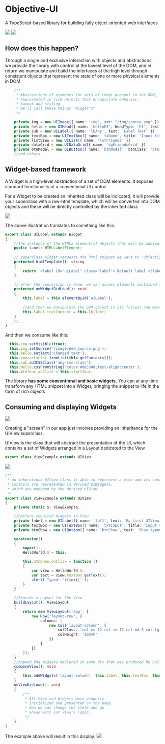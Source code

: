 # Objective-UI

A TypeScript-based library for building fully object-oriented web interfaces

![](https://raw.githubusercontent.com/marcos8154/Objective-UI/main/standard_1.png)
![](https://raw.githubusercontent.com/marcos8154/Objective-UI/main/standard_2.png)

## How does this happen?

Through a single and exclusive interaction with objects and abstractions, we provide the library with control at the lowest level of the DOM, and in return we manipulate and build the interfaces at the high level through consistent objects that represent the state of one or more physical elements in DOM

```Typescript
    /**
     * Abstractions of elements (or sets of them) present in the DOM, 
     * represented in rich objects that encapsulate behavior, 
     * layout and styling
     * We'll call these things "Widget's"
     */

    private img = new UIImage({ name: 'img', src: "/img/source.png" })
    private hello = new UIHead({ name: 'helloH1', headType: 'h1', text: 'Hello World! Its working' })
    private sub = new UILabel({ name: 'lbAny', text: `Label Text` })
    private textBox = new UITextBox({ name: 'txName', title: 'Input title', placeHolder: 'Entry placeholder' })
    private listView = new UIList({ name: 'lstFriends' })
    private dataGrid = new UIDataGrid({ name: 'dgFriendsGrid' })
    private btnModal = new UIButton({ name: 'btnModal', btnClass: 'btn-success', text: 'Click to see it' })
    //and others...
```

## Widget-based framework

A Widget is a high-level abstraction of a set of DOM elements. It exposes standard functionality of a conventional UI control.

For a Widget to be created an inherited class will be indicated; it will provide your superclass with a raw-html template, which will be converted into DOM objects and these will be directly controlled by the inherited class

![](https://raw.githubusercontent.com/marcos8154/Objective-UI/main/widget_concept.png)

The above illustration translates to something like this:

```Typescript
export class UILabel extends Widget
{
    //the instance of the HTML5 element(s) objects that will be manipulated
    public label: HTMLLabelElement; 
    
    // superclass Widget requests the html snippet we want to "objectize"
    protected htmlTemplate(): string  
    {
        return `<label id="uiLabel" class="label"> Default label </label>`;
    }

    // after the conversion is done, we can access elements contained in the snippet through their declared Id's
    protected onWidgetDidLoad(): void 
    {
        this.label = this.elementById('uiLabel');
        
        //and then we manipulate the DOM object in its fullest and most flexible way possible!
        this.label.textContent = this.lblText;
    }
    //...
}
```

And then we consume like this:

```Typescript
  this.img.setVisible(true);
  this.img.setSource('/image/new_source.png');
  this.hello.setText('Changed text');
  this.contactsList.fromList(this.getContacts());
  this.sub.addCSSClass('any-css-class');
  this.hello.cssFromString('color:#885008;text-align:center');
  this.btnTour.onClick = this.startTour;
```
The library **has some conventional and basic widgets.** You can at any time transform any HTML snippet into a Widget, bringing the snippet to life in the form of rich objects

## Consuming and displaying Widgets

![](https://raw.githubusercontent.com/marcos8154/Objective-UI/main/uiview_1.png)

Creating a "screen" in our app just involves providing an inheritance for the UIView superclass.

UIView is the class that will abstract the presentation of the UI, which contains a set of Widgets arranged in a Layout dedicated to the View

```Typescript
export class ViewExample extends UIView
```

![](https://raw.githubusercontent.com/marcos8154/Objective-UI/main/UIView_2.png)

```Typescript
/**
 * An inheritance UIView class is able to represent a view and its controls. 
 * Controls are represented in derived UIWidgets, 
 * which are managed by the derived UIView
 */
export class ViewExample extends UIView
{
    private static $: ViewExample;

    //Declare required Widgets in View
    private label = new UILabel({ name: 'lbl1', text: 'My first UIView' })
    private textBox = new UITextBox({ name: 'txtInput', title: 'Input value here' })
    private btnShow = new UIButton({ name: 'btnShow', text: 'Show typed value!' })

    constructor()
    {
        super();
        HelloWorld.$ = this;

        this.btnShow.onClick = function ()
        {
            var view = HelloWorld.$;
            var text = view.textBox.getText();
            alert(`Typed: '${text}'`);
        }
    }

    //Provide a Layout for the View
    buildLayout(): ViewLayout
    {
        return new ViewLayout('app', [
            new Row('layout-row', {
                columns: [
                    new Col('layout-column', {
                        colClass: 'col-xs-12 col-sm-12 col-md-8 col-lg-4',
                        colHeight: '100vh'
                    })
                ]
            })
        ]);
    }
    //Append the Widgets declared in some div that was produced by buildLayout()
    composeView(): void
    {
        this.addWidgets('layout-column', this.label, this.textBox, this.btnShow);
    }
    onViewDidLoad(): void
    {
        /**
         * All View and Widgets were properly 
         * initialized and presented on the page. 
         * Now we can change the state and go 
         * ahead with our View's logic.
         */
    }
}

```

The example above will result in this display:
![](https://raw.githubusercontent.com/marcos8154/Objective-UI/main/result.png)
